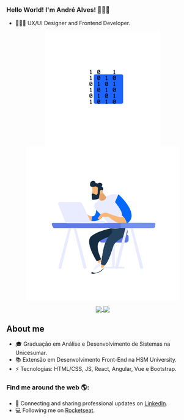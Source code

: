 ### Hello World! I'm André Alves! 🙋🏻‍♂️

-  👨🏻‍💻 UX/UI Designer and Frontend Developer.

<p align="center">
  <a href="#">
    <img align="center" width="300" src="binary.gif" />
  </a>
  <a href="#">
    <img align="center" width="400" src="coding.gif" />
  </a>
</p>

<p align="center">
  <a href="https://github.com/anuraghazra/github-readme-stats">
    <img
      align="center"
      src="https://github-readme-stats.vercel.app/api/top-langs/?username=aalvs&layout=compact&bg_color=151515"
    />
  </a>
  <a href="https://github.com/anuraghazra/github-readme-stats">
    <img
      align="center"
      height="165"
      src="https://github-readme-stats.vercel.app/api?username=aalvs&count_private=true&show_icons=true&title_color=fff&icon_color=79ff97&text_color=9f9f9f&bg_color=151515"
    />
  </a>
</p>

## About me 
 
-   🎓  Graduação em Análise e Desenvolvimento de Sistemas na Unicesumar.
-   📚  Extensão em Desenvolvimento Front-End na HSM University.
-   ⚡  Tecnologias: HTML/CSS, JS, React, Angular, Vue e Bootstrap.

### Find me around the web 🌎:

- 💼 Connecting and sharing professional updates on <a href="https://www.linkedin.com/in/aalvs/">LinkedIn</a>.
- 💻 Following me on <a href="https://app.rocketseat.com.br/me/aalvs/">Rocketseat</a>.
